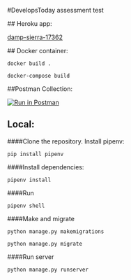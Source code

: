 #DevelopsToday assessment test

## Heroku app:

[damp-sierra-17362](http://damp-sierra-17362.herokuapp.com/swagger/)

## Docker container:

```docker
docker build .
```

```docker
docker-compose build
```



##Postman Collection:

[![Run in Postman](https://run.pstmn.io/button.svg)](https://app.getpostman.com/run-collection/15166429-6dd4ddb7-c01f-4baa-bf89-11e7a85de2e5?action=collection%2Ffork&collection-url=entityId%3D15166429-6dd4ddb7-c01f-4baa-bf89-11e7a85de2e5%26entityType%3Dcollection%26workspaceId%3Dc6916df8-d42f-4837-bd7a-e22e57c6fbd3#?env%5BDevelopsToday%5D=W3sia2V5IjoidXJsIiwidmFsdWUiOiJodHRwOi8vZGFtcC1zaWVycmEtMTczNjIuaGVyb2t1YXBwLmNvbS8iLCJlbmFibGVkIjp0cnVlfSx7ImtleSI6ImlkIiwidmFsdWUiOiIxIiwiZW5hYmxlZCI6dHJ1ZX0seyJrZXkiOiJhdXRob3JfaWQiLCJ2YWx1ZSI6IjEiLCJlbmFibGVkIjp0cnVlfSx7ImtleSI6IlVzZXJuYW1lIiwidmFsdWUiOiJ1c2VyIiwiZW5hYmxlZCI6dHJ1ZX0seyJrZXkiOiJQYXNzd29yZCIsInZhbHVlIjoiQ2hhbmdlTWUiLCJlbmFibGVkIjp0cnVlfV0=)

## Local:
####Clone the repository.
Install pipenv:

`pip install pipenv`

####Install dependencies: 

`pipenv install`

####Run 

`pipenv shell`



####Make and migrate 

`python manage.py makemigrations`
 
 `python manage.py migrate`
 
####Run server
 
 `python manage.py runserver`
